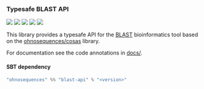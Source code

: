 ### Typesafe BLAST API

[![](https://travis-ci.org/ohnosequences/blast-api.svg?branch=master)](https://travis-ci.org/ohnosequences/blast-api)
[![](https://api.codacy.com/project/badge/grade/4565f7fae2d241f9a77a25a1bfbebe82)](https://www.codacy.com/app/era7/blast-api)
[![](https://img.shields.io/github/release/ohnosequences/blast-api.svg)](https://github.com/ohnosequences/blast-api/releases/latest)
[![](https://img.shields.io/badge/license-AGPLv3-blue.svg)](https://tldrlegal.com/license/gnu-affero-general-public-license-v3-%28agpl-3.0%29)
[![](https://img.shields.io/badge/contact-gitter_chat-dd1054.svg)](https://gitter.im/ohnosequences/blast-api)


This library provides a typesafe API for the [BLAST](https://en.wikipedia.org/wiki/BLAST) bioinformatics tool based on the [ohnosequences/cosas](https://github.com/ohnosequences/cosas) library.

For documentation see the code annotations in [docs/](docs/src/main/scala/api).

#### SBT dependency

```scala
"ohnosequences" %% "blast-api" % "<version>"
```
